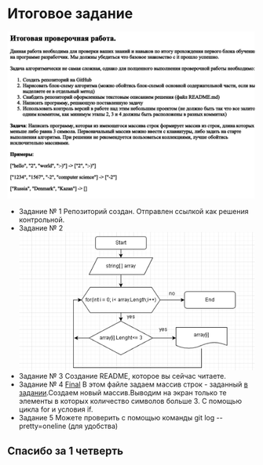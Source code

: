 # Итоговое задание 
![Скриншот задания](Контрольная.png)
* Задание № 1 Репозиторий создан. Отправлен ссылкой как решения контрольной.
* Задание № 2 ![Блок схема](Итоговая_блок_схема.png)
* Задание № 3 Создание README, которое вы сейчас читаете.
* Задание № 4  [Final](Final/Program.cs) В этом файле задаем массив строк - заданный [в задании](%D0%9A%D0%BE%D0%BD%D1%82%D1%80%D0%BE%D0%BB%D1%8C%D0%BD%D0%B0%D1%8F.png).Создаем новый массив.Выводим на экран только те элементы в которых количество символов больше 3. С помощью цикла for и условия if.
* Задание 5 Можете проверить с помощью команды git log --pretty=oneline (для удобства)
## Спасибо за 1 четверть